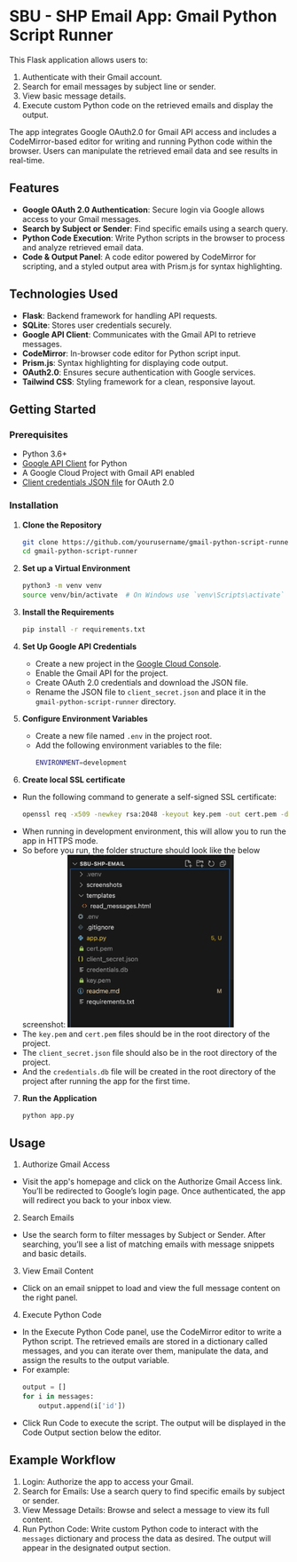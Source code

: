 # SBU - SHP Email App: Gmail Python Script Runner

This Flask application allows users to:
1. Authenticate with their Gmail account.
2. Search for email messages by subject line or sender.
3. View basic message details.
4. Execute custom Python code on the retrieved emails and display the output.

The app integrates Google OAuth2.0 for Gmail API access and includes a CodeMirror-based editor for writing and running Python code within the browser. Users can manipulate the retrieved email data and see results in real-time.

## Features

- **Google OAuth 2.0 Authentication**: Secure login via Google allows access to your Gmail messages.
- **Search by Subject or Sender**: Find specific emails using a search query.
- **Python Code Execution**: Write Python scripts in the browser to process and analyze retrieved email data.
- **Code & Output Panel**: A code editor powered by CodeMirror for scripting, and a styled output area with Prism.js for syntax highlighting.

## Technologies Used

- **Flask**: Backend framework for handling API requests.
- **SQLite**: Stores user credentials securely.
- **Google API Client**: Communicates with the Gmail API to retrieve messages.
- **CodeMirror**: In-browser code editor for Python script input.
- **Prism.js**: Syntax highlighting for displaying code output.
- **OAuth2.0**: Ensures secure authentication with Google services.
- **Tailwind CSS**: Styling framework for a clean, responsive layout.

## Getting Started

### Prerequisites

- Python 3.6+
- [Google API Client](https://developers.google.com/identity/protocols/oauth2) for Python
- A Google Cloud Project with Gmail API enabled
- [Client credentials JSON file](https://console.cloud.google.com/) for OAuth 2.0

### Installation

1. **Clone the Repository**
   ```bash
   git clone https://github.com/yourusername/gmail-python-script-runner.git
   cd gmail-python-script-runner
   ```
2. **Set up a Virtual Environment**
    ```bash
    python3 -m venv venv
    source venv/bin/activate  # On Windows use `venv\Scripts\activate`
    ```
3. **Install the Requirements**
    ```bash
    pip install -r requirements.txt
    ```
4. **Set Up Google API Credentials**
    - Create a new project in the [Google Cloud Console](https://console.cloud.google.com/).
    - Enable the Gmail API for the project.
    - Create OAuth 2.0 credentials and download the JSON file.
    - Rename the JSON file to `client_secret.json` and place it in the `gmail-python-script-runner` directory.

5. **Configure Environment Variables**
    - Create a new file named `.env` in the project root.
    - Add the following environment variables to the file:
        ```bash
        ENVIRONMENT=development
        ```
6. **Create local SSL certificate**
- Run the following command to generate a self-signed SSL certificate:
    ```bash
    openssl req -x509 -newkey rsa:2048 -keyout key.pem -out cert.pem -days 365 -nodes
    ```
- When running in development environment, this will allow you to run the app in HTTPS mode.
- So before you run, the folder structure should look like the below screenshot:
    <img src="./screenshots/files.png" alt="Folder Structure" width="300"/>
- The `key.pem` and `cert.pem` files should be in the root directory of the project.
- The `client_secret.json` file should also be in the root directory of the project.
- And the `credentials.db` file will be created in the root directory of the project after running the app for the first time.

7. **Run the Application**
    ```bash
    python app.py
    ```

## Usage

1. Authorize Gmail Access
- Visit the app's homepage and click on the Authorize Gmail Access link. You’ll be redirected to Google’s login page. Once authenticated, the app will redirect you back to your inbox view.

2. Search Emails
- Use the search form to filter messages by Subject or Sender. After searching, you’ll see a list of matching emails with message snippets and basic details.

3. View Email Content
- Click on an email snippet to load and view the full message content on the right panel.

4. Execute Python Code
- In the Execute Python Code panel, use the CodeMirror editor to write a Python script. The retrieved emails are stored in a dictionary called messages, and you can iterate over them, manipulate the data, and assign the results to the output variable.
- For example:
    ```python
    output = []
    for i in messages:
        output.append(i['id'])
    ```
- Click Run Code to execute the script. The output will be displayed in the Code Output section below the editor.

## Example Workflow
1. Login: Authorize the app to access your Gmail.
2. Search for Emails: Use a search query to find specific emails by subject or sender.
3. View Message Details: Browse and select a message to view its full content.
4. Run Python Code: Write custom Python code to interact with the `messages` dictionary and process the data as desired. The output will appear in the designated output section.

